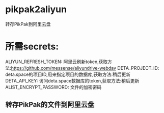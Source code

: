 # pikpak2aliyun
转存PikPak到阿里云盘

# 所需secrets:   
ALIYUN_REFRESH_TOKEN: 阿里云刷新token,获取方法:https://github.com/messense/aliyundrive-webdav
DETA_PROJECT_ID: deta.space的项目ID,用来指定项目的数据库,获取方法:稍后更新   
DETA_API_KEY: 访问deta.space数据库的token,获取方法:稍后更新   
ALIST_ENCRYPT_PASSWORD: 文件的加密密码   



## 转存PikPak的文件到阿里云盘
